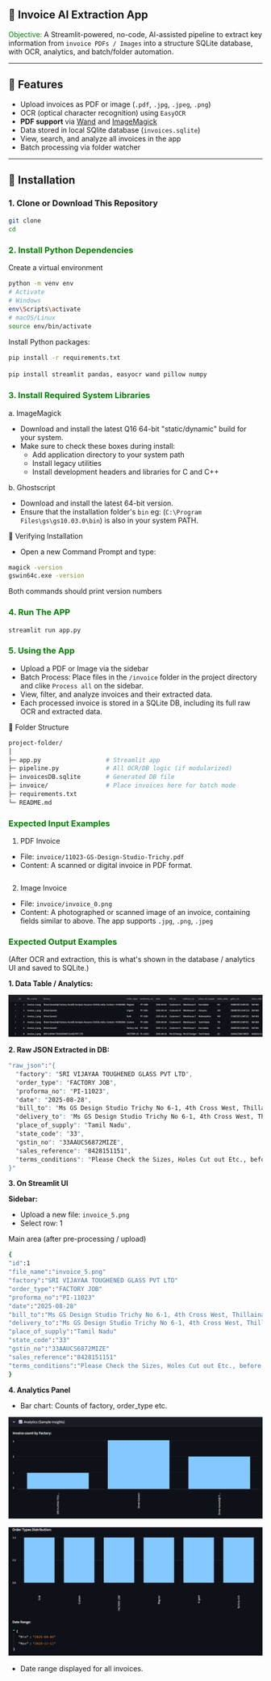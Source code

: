 ## 🧾 Invoice AI Extraction App

<font color=green>Objective:</font>
A Streamlit-powered, no-code, AI-assisted pipeline to extract key information from `invoice PDFs / Images` into a structure SQLite database, with OCR, analytics, and batch/folder automation.

---
## 🏁 Features

- Upload invoices as PDF or image (`.pdf`, `.jpg`, `.jpeg`, `.png`)
- OCR (optical character recognition) using `EasyOCR`
- **PDF support** via [Wand](https://docs.wand-py.org/) and [ImageMagick](https://imagemagick.org/)
- Data stored in local SQlite database (`invoices.sqlite`)
- View, search, and analyze all invoices in the app
- Batch processing via folder watcher

---
## 🚀 Installation

### 1. **Clone or Download This Repository**

```sh
git clone 
cd 
```

### <font color=green>2. Install Python Dependencies</font>
Create a virtual environment
```sh
python -m venv env
# Activate
# Windows
env\Scripts\activate
# macOS/Linux
source env/bin/activate
```

Install Python packages:
```sh
pip install -r requirements.txt

pip install streamlit pandas, easyocr wand pillow numpy
```

### <font color=green>3. Install Required System Libraries</font>
a. ImageMagick
 - Download and install the latest Q16 64-bit "static/dynamic" build for your system.
 - Make sure to check these boxes during install:
    - Add application directory to your system path
    - Install legacy utilities
    - Install development headers and libraries for C and C++

b. Ghostscript
- Download and install the latest 64-bit version.
- Ensure that the installation folder's `bin` eg: (`C:\Program Files\gs\gs10.03.0\bin`) is also in your system PATH.

🎯 Verifying Installation
- Open a new Command Prompt and type:
```sh
magick -version
gswin64c.exe -version
```
Both commands should print version numbers

### <font color=green>4. Run The APP</font>
```sh
streamlit run app.py
```

### <font color=green>5. Using the App</font>
- Upload a PDF or Image via the sidebar
- Batch Process: Place files in the `/invoice` folder in the project directory and clike `Process all` on the sidebar.
- View, filter, and analyze invoices and their extracted data.
- Each processed invoice is stored in a SQLite DB, including its full raw OCR and extracted data.

📂 Folder Structure
```sh
project-folder/
│
├─ app.py                  # Streamlit app
├─ pipeline.py             # All OCR/DB logic (if modularized)
├─ invoicesDB.sqlite       # Generated DB file
├─ invoice/                # Place invoices here for batch mode
├─ requirements.txt
└─ README.md
```

### <font color=green>Expected Input Examples</font>
1. PDF Invoice
  - File: `invoice/11023-GS-Design-Studio-Trichy.pdf`
  - Content: A scanned or digital invoice in PDF format.

 ```sh

 ```

2. Image Invoice
  - File: `invoice/invoice_0.png`
  - Content: A photographed or scanned image of an invoice, containing fields similar to above. The app supports `.jpg`, `.png`, `.jpeg`

### <font color=green>Expected Output Examples</font>
(After OCR and extraction, this is what's shown in the database / analytics UI and saved to SQLite.)

**1. Data Table / Analytics:**

![invoice-summary](./results/invoice-summary.png)

**2. Raw JSON Extracted in DB:**
```sh
"raw_json":"{
  "factory": "SRI VIJAYAA TOUGHENED GLASS PVT LTD",
  "order_type": "FACTORY JOB",
  "proforma_no": "PI-11023",
  "date": "2025-08-28",
  "bill_to": "Ms GS Design Studio Trichy No 6-1, 4th Cross West, Thillainagar , Trichy Trichy 620018",
  "delivery_to": "Ms GS Design Studio Trichy No 6-1, 4th Cross West, Thillainagar , Trichy Trichy 620018",
  "place_of_supply": "Tamil Nadu",
  "state_code": "33",
  "gstin_no": "33AAUCS6872MIZE",
  "sales_reference": "8428151151",
  "terms_conditions": "Please Check the Sizes, Holes Cut out Etc., before Confirmation. Toughened Glasses are Tailor/Custom Made, Once Order Placed Cannot be Cancelled or Altered. Mode of Payment 100 % Advance Payment along with PO and Order Confirmation by IMPS /RTGS/NEFT. Sale is Ex Factory, Freight, Unloading & Insurance on Buyers Scope. Delivery 4 to 5 Working Days after the Date of Receipt of Payment. Validity of Quotation is against current stock or 2-3 days. Jumbo Size (5 Sq.mt & above) 15% extra. Claims restricted to processing quality; manufacturing defect subject to manufacturer’s acceptance. Packing in Wooden Case charged extra. 100% Transit Breakage risk at buyer's. Goods once delivered should be checked immediately. Interest on overdue balances @ 2% per month. Subject to Tiruchirapalli jurisdiction. E & O.E."
}"
```

**3. On Streamlit UI**

**Sidebar:**
  - Upload a new file: `invoice_5.png`
  - Select row: 1

 Main area (after pre-processing / upload)
 ```sh
 {
"id":1
"file_name":"invoice_5.png"
"factory":"SRI VIJAYAA TOUGHENED GLASS PVT LTD"
"order_type":"FACTORY JOB"
"proforma_no":"PI-11023"
"date":"2025-08-28"
"bill_to":"Ms GS Design Studio Trichy No 6-1, 4th Cross West, Thillainagar , Trichy Trichy 620018"
"delivery_to":"Ms GS Design Studio Trichy No 6-1, 4th Cross West, Thillainagar , Trichy Trichy 620018"
"place_of_supply":"Tamil Nadu"
"state_code":"33"
"gstin_no":"33AAUCS6872MIZE"
"sales_reference":"8428151151"
"terms_conditions":"Please Check the Sizes, Holes Cut out Etc., before Confirmation. Toughened Glasses are Tailor/Custom Made, Once Order Placed Cannot be Cancelled or Altered. Mode of Payment 100 % Advance Payment along with PO and Order Confirmation by IMPS /RTGS/NEFT. Sale is Ex Factory, Freight, Unloading & Insurance on Buyers Scope. Delivery 4 to 5 Working Days after the Date of Receipt of Payment. Validity of Quotation is against current stock or 2-3 days. Jumbo Size (5 Sq.mt & above) 15% extra. Claims restricted to processing quality; manufacturing defect subject to manufacturer’s acceptance. Packing in Wooden Case charged extra. 100% Transit Breakage risk at buyer's. Goods once delivered should be checked immediately. Interest on overdue balances @ 2% per month. Subject to Tiruchirapalli jurisdiction. E & O.E."
 }
 ```

**4. Analytics Panel**

  - Bar chart: Counts of factory, order_type etc.

 ![invoice-count-by-factory](./results/invoice-count-by-factory.png)

 ![invoice-order-types-distribution](./results/invoice-order-types-distribution.png)

 - Date range displayed for all invoices.
